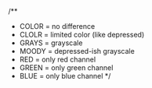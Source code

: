 /**
 * COLOR = no difference
 * CLOLR = limited color (like depressed)
 * GRAYS = grayscale
 * MOODY = depressed-ish grayscale
 * RED   = only red channel
 * GREEN = only green channel
 * BLUE  = only blue channel
 */